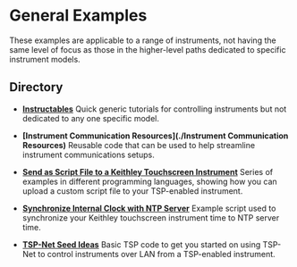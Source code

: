 
# General Examples

These examples are applicable to a range of instruments, not having the same level of focus as those in the higher-level paths dedicated to specific instrument models. 

## Directory

[comment]: **[General](./directory)**  

* **[Instructables](./Instructables)** 
Quick generic tutorials for controlling instruments but not dedicated to any one specific model.

* **[Instrument Communication Resources](./Instrument Communication Resources)** 
Reusable code that can be used to help streamline instrument communications setups. 

* **[Send as Script File to a Keithley Touchscreen Instrument](./Send_a_Script_File_to_A_Keithley_Touchscreen_Instrument)** 
Series of examples in different programming languages, showing how you can upload a custom script file to your TSP-enabled instrument. 

* **[Synchronize Internal Clock with NTP Server](./Synchronize_Internal_Clock_with_NTP_Server)**
Example script used to synchronize your Keithley touchscreen instrument time to NTP server time. 

* **[TSP-Net Seed Ideas](./TSP-NET_Seed_Ideas/)**
Basic TSP code to get you started on using TSP-Net to control instruments over LAN from a TSP-enabled instrument.

